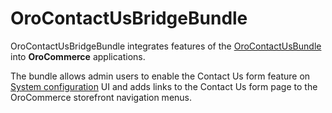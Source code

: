 # OroContactUsBridgeBundle

OroContactUsBridgeBundle integrates features of the [OroContactUsBundle](https://github.com/oroinc/crm/tree/4.1/src/Oro/Bundle/ContactUsBundle) into **OroCommerce** applications.

The bundle allows admin users to enable the Contact Us form feature on [System configuration](https://github.com/oroinc/platform/tree/4.1/src/Oro/Bundle/ConfigBundle) UI and adds links to the Contact Us form page to the OroCommerce storefront navigation menus.
